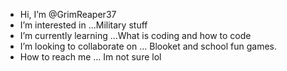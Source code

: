 - Hi, I’m @GrimReaper37
-  I’m interested in ...Military stuff
-  I’m currently learning ...What is coding and how to code
-  I’m looking to collaborate on ... Blooket and school fun games.
-  How to reach me ... Im not sure lol

<!---
GrimReaper37/GrimReaper37 is a ✨ special ✨ repository because its `README.md` (this file) appears on your GitHub profile.
You can click the Preview link to take a look at your changes.
--->
